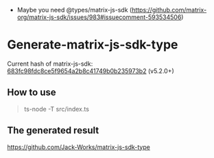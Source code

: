-   Maybe you need @types/matrix-js-sdk (https://github.com/matrix-org/matrix-js-sdk/issues/983#issuecomment-593534506)

# Generate-matrix-js-sdk-type

Current hash of matrix-js-sdk: [683fc98fdc8ce5f9654a2b8c41749b0b235973b2](https://github.com/matrix-org/matrix-js-sdk/commit/683fc98fdc8ce5f9654a2b8c41749b0b235973b2) (v5.2.0+)

## How to use

> ts-node -T src/index.ts

## The generated result

https://github.com/Jack-Works/matrix-js-sdk-type
